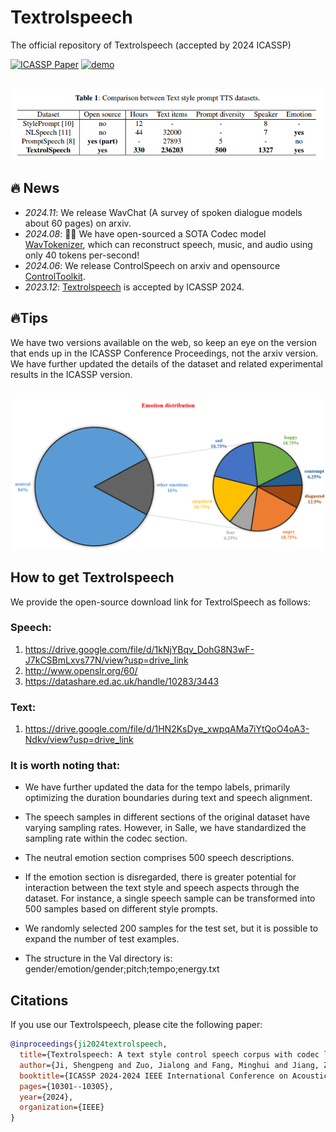# Textrolspeech
The official repository of Textrolspeech (accepted by 2024 ICASSP)

[![ICASSP Paper](https://img.shields.io/badge/ICASSP-Paper-blue.svg)](https://ieeexplore.ieee.org/abstract/document/10445879)
[![demo](https://img.shields.io/badge/%F0%9F%A4%97%20Textrolspeech-Demo-yellow)](https://sall-e.github.io/)

<br>
<img src="textrolspeech_fig1.png">
<br>

## 🔥 News
- *2024.11*: We release WavChat (A survey of spoken dialogue models about 60 pages) on arxiv.
- *2024.08*: 🎉🎉 We have open-sourced a SOTA Codec model [WavTokenizer](https://github.com/jishengpeng/WavTokenizer), which can reconstruct speech, music, and audio using only 40 tokens per-second!
- *2024.06*: We release ControlSpeech on arxiv and opensource [ControlToolkit](https://github.com/jishengpeng/ControlSpeech).
- *2023.12*: [Textrolspeech](https://github.com/jishengpeng/TextrolSpeech) is accepted by ICASSP 2024.

## 🔥Tips
We have two versions available on the web, so keep an eye on the version that ends up in the ICASSP Conference Proceedings, not the arxiv version. We have further updated the details of the dataset and related experimental results in the ICASSP version.

<br>
<img src="figure3.png">
<br>

## How to get Textrolspeech
We provide the open-source download link for TextrolSpeech as follows:

### Speech:

1. https://drive.google.com/file/d/1kNjYBqv_DohG8N3wF-J7kCSBmLxvs77N/view?usp=drive_link
2. http://www.openslr.org/60/
3. https://datashare.ed.ac.uk/handle/10283/3443

### Text:

1. https://drive.google.com/file/d/1HN2KsDye_xwpqAMa7iYtQoO4oA3-Ndkv/view?usp=drive_link

### It is worth noting that:
- We have further updated the data for the tempo labels, primarily optimizing the duration boundaries during text and speech alignment.

- The speech samples in different sections of the original dataset have varying sampling rates. However, in Salle, we have standardized the sampling rate within the codec section.

- The neutral emotion section comprises 500 speech descriptions.

- If the emotion section is disregarded, there is greater potential for interaction between the text style and speech aspects through the dataset. For instance, a single speech sample can be transformed into 500 samples based on different style prompts.

- We randomly selected 200 samples for the test set, but it is possible to expand the number of test examples.

- The structure in the Val directory is: gender/emotion/gender;pitch;tempo;energy.txt


## Citations

If you use our Textrolspeech, please cite the following paper:

```bibtex
@inproceedings{ji2024textrolspeech,
  title={Textrolspeech: A text style control speech corpus with codec language text-to-speech models},
  author={Ji, Shengpeng and Zuo, Jialong and Fang, Minghui and Jiang, Ziyue and Chen, Feiyang and Duan, Xinyu and Huai, Baoxing and Zhao, Zhou},
  booktitle={ICASSP 2024-2024 IEEE International Conference on Acoustics, Speech and Signal Processing (ICASSP)},
  pages={10301--10305},
  year={2024},
  organization={IEEE}
}
```




